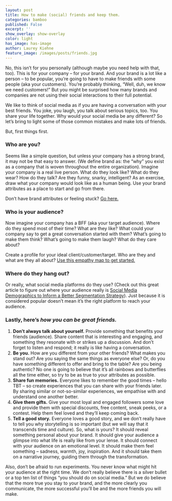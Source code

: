 ```yaml
---
layout: post
title: How to make (social) friends and keep them.
categories: bamboo
published: False
excerpt: ''
show_overlay: show-overlay
color: light
has_image: has-image
author: Laurey Kiehne
feature_image: /images/posts/friends.jpg
---
```


No, this isn’t for you personally (although maybe you need help with that, too). This is for your company – for your brand. And your brand is a lot like a person – to be popular, you’re going to have to make friends with some people (aka your customers). You’re probably thinking, “Well, duh, we know we need customers!” But you might be surprised how many brands and companies are not using their social interactions to their full potential. 

We like to think of social media as if you are having a conversation with your best friends. You joke, you laugh, you talk about serious topics, too. You share your life together. Why would your social media be any different? So let’s bring to light some of those common mistakes and make lots of friends. 

But, first things first. 

### Who are you?
Seems like a simple question, but unless your company has a strong brand, it may not be that easy to answer. (We define brand as: the “why” you exist as a company that is woven throughout the entire organization). Imagine your company is a real live person. What do they look like? What do they wear? How do they talk? Are they funny, snarky, intelligent? As an exercise, draw what your company would look like as a human being. Use your brand attributes as a place to start and go from there. 

Don’t have brand attributes or feeling stuck? [Go here.](https://bamboocreative.com/what-we-do/)

### Who is your audience?
Now imagine your company has a BFF (aka your target audience). Where do they spend most of their time? What are they like? What could your company say to get a great conversation started with them? What’s going to make them think? What’s going to make them laugh? What do they care about? 


Create a profile for your ideal client/customer/target. Who are they and what are they all about? [Use this empathy map to get started.](/downloads/empathy-map.pdf) 

### Where do they hang out? 
Or really, what social media platforms do they use? (Check out this great article to figure out where your audience really is [Social Media Demographics to Inform a Better Segmentation Strategy](http://sproutsocial.com/insights/new-social-media-demographics/)). Just because it is considered popular doesn’t mean it’s the right platform to reach your audience. 

### Lastly, here’s *how you can be great friends.*

1. **Don’t always talk about yourself.** Provide something that benefits your friends (audience). Share content that is interesting and engaging, and something they resonate with or strikes up a discussion. And don’t forget to listen and respond; it really is like having a conversation. 
2. **Be you.** How are you different from your other friends? What makes you stand out? Are you saying the same things as everyone else? Or, do you have something different to offer and bring to the table? Are you being authentic? No one is going to believe that it’s all rainbows and butterflies all the time either, so try to be as true to your attributes as possible. 
3. **Share fun memories.** Everyone likes to remember the good times – hello TBT – so create experiences that you can share with your friends later. By sharing similar or not-so-similar experiences, we empathise with and understand one another better.
4. **Give them gifts.** Give your most loyal and engaged followers some love and provide them with special discounts, free content, sneak peeks, or a contest. Help them feel loved and they’ll keep coming back. 
5. **Tell a good story.** Everyone loves a good story, and we don’t really have to tell you why storytelling is so important (but we will say that it transcends time and culture). So, what is yours? It should reveal something personal about your brand. It should give your audience a glimpse into what life is really like from your lense. It should connect with your audience on an emotional level. It should make them feel something – sadness, warmth, joy, inspiration. And it should take them on a narrative journey, guiding them through the transformation. 

Also, don’t be afraid to run experiments. You never know what might hit your audience at the right time. We don’t really believe there is a silver bullet or a top ten list of things “you should do on social media.” But we do believe that the more true you stay to your brand, and the more clearly you communicate, the more successful you’ll be and the more friends you will make. 

